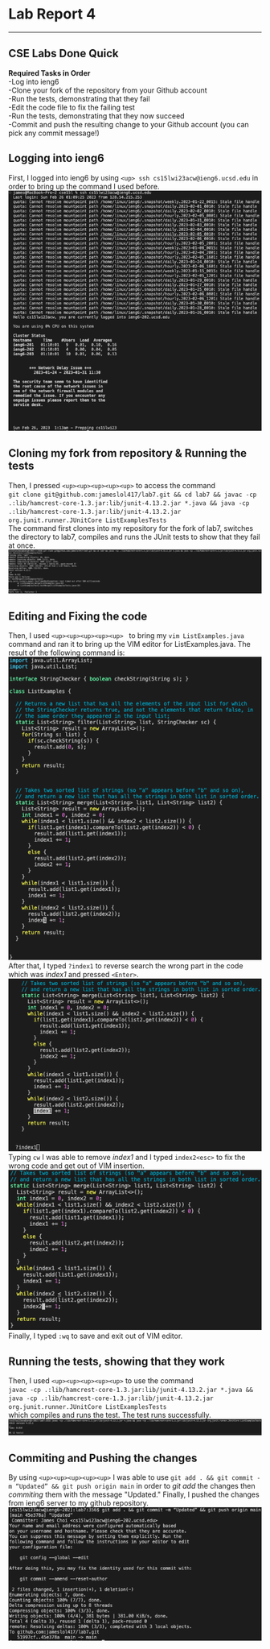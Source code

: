 # Lab Report 4
---

## CSE Labs Done Quick  
  
**Required Tasks in Order**     
-Log into ieng6   
-Clone your fork of the repository from your Github account   
-Run the tests, demonstrating that they fail    
-Edit the code file to fix the failing test   
-Run the tests, demonstrating that they now succeed   
-Commit and push the resulting change to your Github account (you can pick any commit message!)     

## Logging into ieng6    
First, I logged into ieng6 by using `<up> ssh cs15lwi23acw@ieng6.ucsd.edu` in order to bring up the command I used before.    
![Image](lab4/4-1.png)      
## Cloning my fork from repository & Running the tests      
Then, I pressed `<up><up><up><up><up>` to access the command    
`git clone git@github.com:jameslol417/lab7.git && cd lab7 && javac -cp .:lib/hamcrest-core-1.3.jar:lib/junit-4.13.2.jar *.java && java -cp .:lib/hamcrest-core-1.3.jar:lib/junit-4.13.2.jar org.junit.runner.JUnitCore ListExamplesTests`  
The command first clones into my repository for the fork of lab7, switches the directory to lab7, compiles and runs the JUnit tests to show that they fail at once.   
![Image](lab4/4-2.png)    
## Editing and Fixing the code     
Then, I used `<up><up><up><up><up> ` to bring my `vim ListExamples.java` command and ran it to bring up the VIM editor for ListExamples.java. 
The result of the following command is:   
![Image](lab4/4-3.png)    
After that, I typed `?index1` to reverse search the wrong part in the code which was *index1* and pressed `<Enter>`.    
![Image](lab4/4-4.png)    
Typing `cw` I was able to remove *index1* and I typed `index2<esc>` to fix the wrong code and get out of VIM insertion.   
![Image](lab4/4-5.png)    
Finally, I typed `:wq` to save and exit out of VIM editor.    
## Running the tests, showing that they work    
Then, I used `<up><up><up><up><up>` to use the command    
`javac -cp .:lib/hamcrest-core-1.3.jar:lib/junit-4.13.2.jar *.java && java -cp .:lib/hamcrest-core-1.3.jar:lib/junit-4.13.2.jar org.junit.runner.JUnitCore ListExamplesTests`   
which compiles and runs the test. The test runs successfully.   
![Image](lab4/4-6.png)    
## Commiting and Pushing the changes      
By using `<up><up><up><up><up>` I was able to use `git add . && git commit -m “Updated” && git push origin main` in order to *git add* the changes then *commiting* them with the message "Updated." Finally, I pushed the changes from ieng6 server to my github repository.   
![Image](lab4/4-7.png)    
